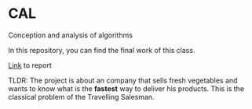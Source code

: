 # CAL
Conception and analysis of algorithms

In this repository, you can find the final work of this class.

[Link](reports/Relatorio2.pdf) to report

TLDR: The project is about an company that sells fresh vegetables and wants to know what is the **fastest** way to deliver his products. This is the classical problem of the Travelling Salesman.
